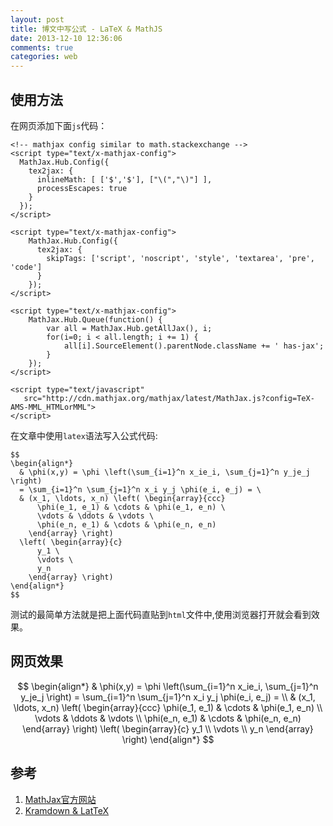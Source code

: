 ```yaml
---
layout: post
title: 博文中写公式 - LaTeX & MathJS
date: 2013-12-10 12:36:06
comments: true
categories: web
---
```

## 使用方法

在网页添加下面`js`代码：

    <!-- mathjax config similar to math.stackexchange -->
    <script type="text/x-mathjax-config">
      MathJax.Hub.Config({
        tex2jax: {
          inlineMath: [ ['$','$'], ["\(","\)"] ],
          processEscapes: true
        }
      });
    </script>
    
    <script type="text/x-mathjax-config">
        MathJax.Hub.Config({
          tex2jax: {
            skipTags: ['script', 'noscript', 'style', 'textarea', 'pre', 'code']
          }
        });
    </script>
    
    <script type="text/x-mathjax-config">
        MathJax.Hub.Queue(function() {
            var all = MathJax.Hub.getAllJax(), i;
            for(i=0; i < all.length; i += 1) {
                all[i].SourceElement().parentNode.className += ' has-jax';
            }
        });
    </script>
    
    <script type="text/javascript"
       src="http://cdn.mathjax.org/mathjax/latest/MathJax.js?config=TeX-AMS-MML_HTMLorMML">
    </script>
    

在文章中使用`latex`语法写入公式代码:

    $$
    \begin{align*}
      & \phi(x,y) = \phi \left(\sum_{i=1}^n x_ie_i, \sum_{j=1}^n y_je_j \right)
      = \sum_{i=1}^n \sum_{j=1}^n x_i y_j \phi(e_i, e_j) = \
      & (x_1, \ldots, x_n) \left( \begin{array}{ccc}
          \phi(e_1, e_1) & \cdots & \phi(e_1, e_n) \
          \vdots & \ddots & \vdots \
          \phi(e_n, e_1) & \cdots & \phi(e_n, e_n)
        \end{array} \right)
      \left( \begin{array}{c}
          y_1 \
          \vdots \
          y_n
        \end{array} \right)
    \end{align*}
    $$

测试的最简单方法就是把上面代码直贴到`html`文件中,使用浏览器打开就会看到效果。

## 网页效果

$$
\begin{align*}
  & \phi(x,y) = \phi \left(\sum_{i=1}^n x_ie_i, \sum_{j=1}^n y_je_j \right)
  = \sum_{i=1}^n \sum_{j=1}^n x_i y_j \phi(e_i, e_j) = \\
  & (x_1, \ldots, x_n) \left( \begin{array}{ccc}
      \phi(e_1, e_1) & \cdots & \phi(e_1, e_n) \\
      \vdots & \ddots & \vdots \\
      \phi(e_n, e_1) & \cdots & \phi(e_n, e_n)
    \end{array} \right)
  \left( \begin{array}{c}
      y_1 \\
      \vdots \\
      y_n
    \end{array} \right)
\end{align*}
$$

## 参考

1. [MathJax官方网站](http://www.mathjax.org/)
2. [Kramdown & LatTeX](http://kramdown.gettalong.org/syntax.html#extensions)

